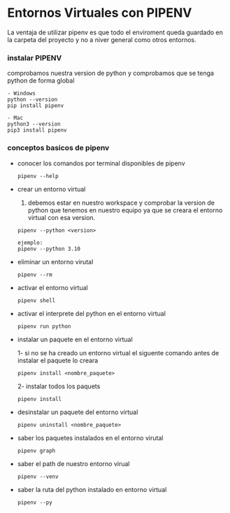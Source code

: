 # Entornos Virtuales con PIPENV

La ventaja de utilizar pipenv es que todo el enviroment queda guardado en la carpeta del proyecto y no a niver general como otros entornos.


### instalar PIPENV
comprobamos nuestra version de python y comprobamos que se tenga python de forma global

```
- Windows
python --version
pip install pipenv

- Mac
python3 --version
pip3 install pipenv
```


### conceptos basicos de pipenv

- conocer los comandos por terminal disponibles de pipenv

	```
	pipenv --help
	```

- crear un entorno virtual

	1. debemos estar en nuestro workspace y comprobar la version de python que tenemos en nuestro equipo ya que se creara el entorno virtual con esa version.

	```
	pipenv --python <version>

	ejemplo:
	pipenv --python 3.10
	```

- eliminar un entorno virutal
	```
	pipenv --rm
	```

- activar el entorno virtual
	```
	pipenv shell
	```

- activar el interprete del python en el entorno virtual
	```
	pipenv run python
	```

- instalar un paquete en el entorno virtual

	1- si no se ha creado un entorno virtual el siguente comando antes de instalar el paquete lo creara

	```
	pipenv install <nombre_paquete>
	```

	2- instalar todos los paquets
	```
	pipenv install
	```

- desinstalar un paquete del entorno virtual
	```
	pipenv uninstall <nombre_paquete>
	```

- saber los paquetes instalados en el entorno virutal
	```
	pipenv graph
	```

- saber el path de nuestro entorno virual
	```
	pipenv --venv
	```

- saber la ruta del python instalado en entorno virtual
	```
	pipenv --py
	```
